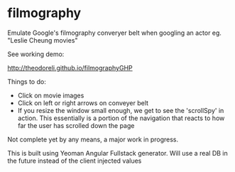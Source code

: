 filmography
===========

Emulate Google's filmography converyer belt when googling an actor
eg. "Leslie Cheung movies"

See working demo:

http://theodoreli.github.io/filmographyGHP

Things to do:
* Click on movie images
* Click on left or right arrows on conveyer belt
* If you resize the window small enough, we get to see the 'scrollSpy' in action. This essentially is a portion of the navigation that reacts to how far the user has scrolled down the page

Not complete yet by any means, a major work in progress. 

This is built using Yeoman Angular Fullstack generator. Will use a real DB in the future instead of the client injected values
